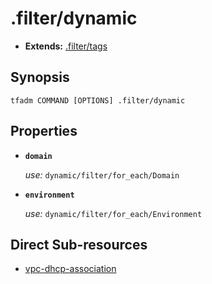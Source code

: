 # .filter/dynamic

- **Extends:** [.filter/tags](tags.md)

## Synopsis

```
tfadm COMMAND [OPTIONS] .filter/dynamic
```

## Properties

- **`domain`**

  *use:* `dynamic/filter/for_each/Domain`

- **`environment`**

  *use:* `dynamic/filter/for_each/Environment`

## Direct Sub-resources

- [vpc-dhcp-association](../vpc-dhcp-association.md)
